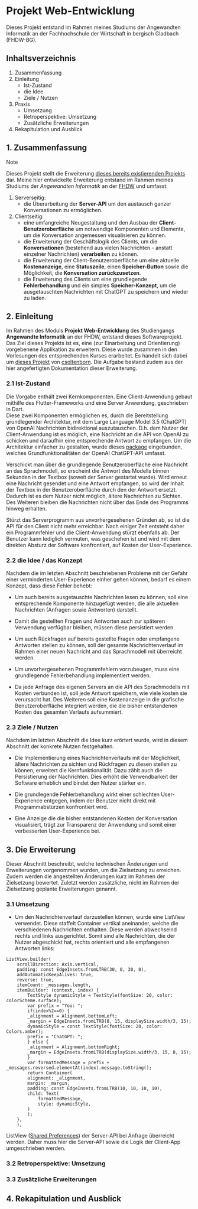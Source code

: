 # Projekt Web-Entwicklung
Dieses Projekt entstand im Rahmen meines Studiums der Angewandten Informatik an der Fachhochschule der Wirtschaft in bergisch Gladbach (FHDW-BG).

## Inhaltsverzeichnis
1. Zusammenfassung
2. Einleitung
    - Ist-Zustand
    - die Idee
    - Ziele / Nutzen
3. Praxis
    - Umsetzung
    - Retroperspektive: Umsetzung
    - Zusätzliche Erweiterungen
4. Rekapitulation und Ausblick

## 1. Zusammenfassung
> [!NOTE] 
> Dieses Projekt stellt die Erweiterung [dieses bereits existierenden Projekts](https://github.com/csoltenborn/web_entwicklung_BFAX422A/tree/master) dar.
Meine hier entwickelte Erweiterung entstand im Rahmen meines Studiums der _Angewandten Informatik_ an der [FHDW](https://www.fhdw.de) und umfasst:
1. Serverseitig:
    - die Überarbeitung der __Server-API__ um den austausch ganzer Konversationen zu ermöglichen.
2. Clientseitig: 
    - eine umfangreiche Neugestaltung und den Ausbau der __Client-Benutzeroberfläche__ um notwendige Komponenten und Elemente, um die Konversation angemessen visualisieren zu können.
    - die Erweiterung der Geschäftslogik des Clients, um die __Konversationen__ (bestehend aus vielen Nachrichten - anstatt einzelner Nachrichten) __verarbeiten__ zu können.
    - die Erweiterung der Client-Benutzeroberfläche um eine aktuelle __Kostenanzeige__, eine __Statuszeile__, einen __Speicher-Button__ sowie die Möglichkeit, die __Konversation zurückzusetzen__.
    - die Erweiterung des Clients um eine grundlegende __Fehlerbehandlung__ und ein simples __Speicher-Konzept__, um die ausgetauschten Nachrichten mit ChatGPT zu speichern und wieder zu laden.


## 2. Einleitung
Im Rahmen des Moduls __Projekt Web-Entwicklung__ des Studiengangs __Angewandte Informatik__ an der FHDW, entstand dieses Softwareprojekt. Das Ziel dieses Projekts ist es, eine (zur Einarbeitung und Orientierung) vorgebenene Applikation zu erweitern. 
Diese wurde zusammen in den Vorlesungen des entsprechenden Kurses erarbeitet. Es handelt sich dabei um [dieses Projekt](https://github.com/csoltenborn/web_entwicklung_BFAX422A/tree/master) von [csoltenborn](github.com/csoltenborn). 
Die Aufgabe bestand zudem aus der hier angefertigten Dokumentation dieser Erweiterung.

### 2.1 Ist-Zustand
Die Vorgabe enthält zwei Kernkomponenten. Eine Client-Anwendung gebaut mithilfe des Flutter-Frameworks und eine Server Anwendung, geschrieben in Dart.  
Diese zwei Komponenten ermöglichen es, durch die Bereitstellung grundlegender Architektur, mit dem Large Language Model 3.5 (ChatGPT) von OpenAI Nachrichten bidirektional auszutauschen. D.h. dem Nutzer der Client-Anwendung ist es möglich, eine Nachricht an die API von OpenAI zu schicken und daraufhin eine entsprechende Antwort zu empfangen. Um die Architektur einfacher zu gestalten, wurde dieses [package](https://pub.dev/packages/chat_gpt_sdk) eingebunden, welches Grundfunktionalitäten der OpenAI
ChatGPT-API umfasst.

Verschickt man über die grundlegende Benutzeroberfläche eine Nachricht an das Sprachmodell, so erscheint die Antwort des Modells  binnen Sekunden in der Textbox (soweit der Server gestartet wurde). Wird erneut eine Nachricht gesendet und eine Antwort empfangen, so wird der Inhalt der Textbox in der Benutzeroberfläche durch den der Antwort ersetzt. Dadurch ist es dem Nutzer nicht
möglich, ältere Nachrichten zu Sichten. 
Des Weiteren bleiben die Nachrichten nicht über das Ende des Programms hinweg erhalten.

Stürzt das Serverprogramm aus unvorhergesehenen Gründen ab, so ist die API für den Client nicht mehr erreichbar. Nach einiger Zeit entsteht daher ein Programmfehler und die Client-Anwendung stürzt ebenfalls ab. 
Der Benutzer kann lediglich vermuten, was geschehen ist und wird mit dem direkten Absturz der Software konfrontiert, auf Kosten der User-Experience.

### 2.2 die Idee / das Konzept
Nachdem die im letzten Abschnitt beschriebenen Probleme mit der Gefahr einer verminderten User-Experience einher gehen können,
bedarf es einem Konzept, dass diese Fehler behebt:

- Um auch bereits ausgetauschte Nachrichten lesen zu können, soll eine entsprechende Komponente hinzugefügt werden, die alle aktuellen Nachrichten (Anfragen sowie Antworten) darstellt.

- Damit die gestellten Fragen und Antworten auch zur späteren Verwendung verfügbar bleiben, müssen diese persistiert werden.

- Um auch Rückfragen auf bereits gestellte Fragen oder empfangene Antworten stellen zu können, soll der gesamte Nachrichtenverlauf im Rahmen einer neuen Nachricht and das Sprachmodell mit überreicht werden.

- Um unvorhergesehenen Programmfehlern vorzubeugen, muss eine grundlegende Fehlerbehandlung implementiert werden.

- Da jede Anfrage des eigenen Servers an die API des Sprachmodells mit Kosten verbunden ist, soll jede Antwort speichern, wie viele kosten sie verursacht hat. Des Weiteren soll eine Kostenanzeige in die grafische Benutzeroberfläche integriert werden, die die bisher entstandenen Kosten des gesamten Verlaufs aufsummiert.

### 2.3 Ziele / Nutzen
Nachdem im letzten Abschnitt die Idee kurz erörtert wurde, wird in diesem Abschnitt der konkrete Nutzen festgehalten.

- Die Implementierung eines Nachrichtenverlaufs mit der Möglichkeit, ältere Nachrichten zu sichten und Rückfragen zu diesen stellen zu können, erweitert die Kernfunktionalität. Dazu zählt auch die Persistierung der Nachrichten. Dies erhöht die Verwendbarkeit der Software erheblich und bindet den Nutzer stärker ein.

- Die grundlegende Fehlerbehandlung wirkt einer schlechten User-Experience entgegen, indem der Benutzer nicht direkt mit Programmabstürzen konfrontiert wird.

- Eine Anzeige die die bisher entstandenen Kosten der Konversation visualisiert, trägt zur Transparenz der Anwendung und somit einer verbesserten User-Experience bei.

## 3. Die Erweiterung
Dieser Abschnitt beschreibt, welche technischen Änderungen und Erweiterungen vorgenommen wurden, um die Zielsetzung zu erreichen.
Zudem werden die angestellten Änderungen kurz im Rahmen der Zielsetzung bewertet. Zuletzt werden zusätzliche, nicht im Rahmen der Zielsetzung geplante Erweiterungen genannt.

### 3.1 Umsetzung

- Um den Nachrichtenverlauf darzustellen können, wurde eine ListView verwendet. Diese staffelt Container vertikal aneinander, welche die verschiedenen Nachrichten enthalten. Diese werden abwechselnd rechts und links ausgerichtet. Somit sind alle Nachrichten, die der Nutzer abgeschickt hat, rechts orientiert und alle empfangenen Antworten links:
```
ListView.builder(
    scrollDirection: Axis.vertical,
    padding: const EdgeInsets.fromLTRB(30, 0, 30, 0),
    addAutomaticKeepAlives: true,
    reverse: true,
    itemCount: _messages.length,
    itemBuilder: (context, index) {
        TextStyle dynamicStyle = TextStyle(fontSize: 20, color: colorScheme.surface);
        var prefix = "You: ";
        if(index%2==0) {
        _alignment = Alignment.bottomLeft;
        _margin = EdgeInsets.fromLTRB(8, 15, displaySize.width/3, 15);
        dynamicStyle = const TextStyle(fontSize: 20, color: Colors.amber);
        prefix = "ChatGPT: ";
        } else {
        _alignment = Alignment.bottomRight;
        _margin = EdgeInsets.fromLTRB(displaySize.width/3, 15, 8, 15);
        }
        var formattedMessage = prefix + _messages.reversed.elementAt(index).message.toString();
        return Container(
        alignment: _alignment,
        margin: _margin,
        padding: const EdgeInsets.fromLTRB(10, 10, 10, 10),
        child: Text(
            formattedMessage,
            style: dynamicStyle,
        )
        );
    },
    ),
```

ListView
([Shared Preferences](https://pub.dev/packages/shared_preferences))
der Server-API bei Anfrage überreicht werden. Daher muss hier die Server-API sowie die Logik der Client-App umgeschrieben werden.


### 3.2 Retroperspektive: Umsetzung

### 3.3 Zusätzliche Erweiterungen

## 4. Rekapitulation und Ausblick
